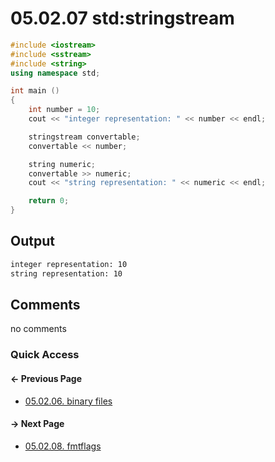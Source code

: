 # 05.02.07 std:stringstream

```cxx
#include <iostream>
#include <sstream>
#include <string>
using namespace std;

int main ()
{
    int number = 10;
    cout << "integer representation: " << number << endl;

    stringstream convertable;
    convertable << number;

    string numeric;
    convertable >> numeric;
    cout << "string representation: " << numeric << endl;

    return 0;
}
```

## Output

```txt
integer representation: 10
string representation: 10
```

## Comments

no comments

### Quick Access

<div class="previous_page pagination">

#### &#8592; Previous Page

* [05.02.06. binary files](./../../05.advanced/02.streams/06.binary.md)

</div>
<div class="next_page pagination">

#### &#8594; Next Page

* [05.02.08. fmtflags](./../../05.advanced/02.streams/08.fmtflags.md)

</div>
